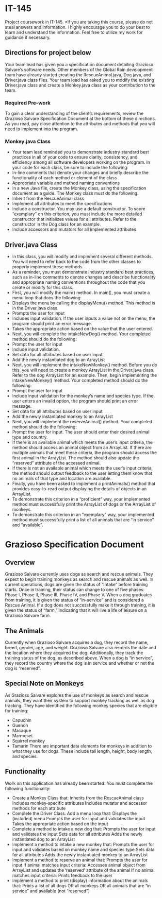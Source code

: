 # IT-145
Project coursework in IT-145. *If you are taking this course, please do not steal answers and information. I highly encourage you to do your best to learn and understand the information. Feel free to utilize my work for guidance if necessary. 

## Directions for project below
Your team lead has given you a specification document detailing Grazioso Salvare’s software needs. Other members of the Global Rain development team have already started creating the RescueAnimal.java, Dog.java, and Driver.java class files. Your team lead has asked you to modify the existing Driver.java class and create a Monkey.java class as your contribution to the team.

### Required Pre-work
To gain a clear understanding of the client’s requirements, review the Grazioso Salvare Specification Document at the bottom of these directions. As you read, pay close attention to the attributes and methods that you will need to implement into the program.

### Monkey.java Class
- Your team lead reminded you to demonstrate industry standard best practices in all of your code to ensure clarity, consistency, and efficiency among all software developers working on the program. In your code for each class, be sure to include the following:
- In-line comments that denote your changes and briefly describe the functionality of each method or element of the class
- Appropriate variable and method naming conventions
- In a new Java file, create the Monkey class, using the specification document as a guide. The Monkey class must do the following.
- Inherit from the RescueAnimal class
- Implement all attributes to meet the specifications
- Include a constructor. You may use a default constructor. To score “exemplary” on this criterion, you must include the more detailed constructor that initializes values for all attributes. Refer to the constructor in the Dog class for an example.
- Include accessors and mutators for all implemented attributes

## Driver.java Class
- In this class, you will modify and implement several different methods. You will need to refer back to the code from the other classes to properly implement these methods.
- As a reminder, you must demonstrate industry standard best practices, such as in-line comments to denote changes and describe functionality and appropriate naming conventions throughout the code that you create or modify for this class.
- First, you will modify the main() method. In main(), you must create a menu loop that does the following:
- Displays the menu by calling the displayMenu() method. This method is in the Driver.java class.
- Prompts the user for input
- Includes input validation. If the user inputs a value not on the menu, the program should print an error message.
- Takes the appropriate action based on the value that the user entered.
- Next, you will complete the intakeNewDog() method. Your completed method should do the following:
- Prompt the user for input
- Include input validation. 
- Set data for all attributes based on user input
- Add the newly instantiated dog to an ArrayList
- Next, you will implement the intakeNewMonkey() method. Before you do this, you will need to create a monkey ArrayList in the Driver.java class. Refer to the dog ArrayList for an example. Then, begin implementing the intakeNewMonkey() method. Your completed method should do the following:
- Prompt the user for input
- Include input validation for the monkey’s name and species type. If the user enters an invalid option, the program should print an error message.
- Set data for all attributes based on user input
- Add the newly instantiated monkey to an ArrayList
- Next, you will implement the reserveAnimal() method. Your completed method should do the following:
- Prompt the user for input. The user should enter their desired animal type and country.
- If there is an available animal which meets the user’s input criteria, the method should access an animal object from an ArrayList. If there are multiple animals that meet these criteria, the program should access the first animal in the ArrayList. The method should also update the “reserved” attribute of the accessed animal.
- If there is not an available animal which meets the user’s input criteria, the method should output feedback to the user letting them know that no animals of that type and location are available.
- Finally, you have been asked to implement a printAnimals() method that provides easy-to-read output displaying the details of objects in an ArrayList.
- To demonstrate this criterion in a “proficient” way, your implemented method must successfully print the ArrayList of dogs or the ArrayList of monkeys.
- To demonstrate this criterion in an “exemplary” way, your implemented method must successfully print a list of all animals that are “in service” and “available”.

# Grazioso Specification Document
## Overview
Grazioso Salvare currently uses dogs as search and rescue animals. They expect to begin training 
monkeys as search and rescue animals as well. In current operations, dogs are given the status 
of “intake” before training starts. Once in training, their status can change to one of five phases: 
Phase I, Phase II, Phase III, Phase IV, and Phase V. When a dog graduates from training, it is given 
the status of “in-service” and is considered a Rescue Animal. If a dog does not successfully make 
it through training, it is given the status of “farm,” indicating that it will live a life of leisure on a 
Grazioso Salvare farm.
## The Animals
Currently when Grazioso Salvare acquires a dog, they record the name, breed, gender, age, and 
weight. Grazioso Salvare also records the date and the location where they acquired the dog. 
Additionally, they track the training status of the dog, as described above. When a dog is “in service”, they record the country where the dog is in service and whether or not the dog is “reserved”.
## Special Note on Monkeys
As Grazioso Salvare explores the use of monkeys as search and rescue animals, they want their 
system to support monkey tracking as well as dog tracking. They have identified the following 
monkey species that are eligible for training:
- Capuchin
- Guenon
- Macaque
- Marmoset
- Squirrel monkey
- Tamarin
There are important data elements for monkeys in addition to what they use for dogs. These 
include tail length, height, body length, and species.
## Functionality
Work on this application has already been started. You must complete the following functionality:
- Create a Monkey Class that:
Inherits from the RescueAnimal class
Includes monkey-specific attributes
Includes mutator and accessor methods for each attribute
- Complete the Driver Class.
Add a menu loop that:
Displays the (included) menu
Prompts the user for input and validates the input
Takes the appropriate action based on the input
- Complete a method to intake a new dog that:
Prompts the user for input and validates the input
Sets data for all attributes
Adds the newly instantiated dog to an ArrayList
- Implement a method to intake a new monkey that:
Prompts the user for input and validates based on monkey name and 
species type
Sets data for all attributes
Adds the newly instantiated monkey to an ArrayList
- Implement a method to reserve an animal that:
Prompts the user for input
If animal matches input criteria: Accesses animal object from ArrayList
and updates the ‘reserved’ attribute of the animal
If no animal matches input criteria: Prints feedback to the user
- Implement a method to print (display) information about the animals that:
Prints a list of all dogs OR all monkeys OR all animals that are “in service” 
and available (not “reserved”)
